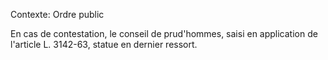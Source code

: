 Contexte: Ordre public

En cas de contestation, le conseil de prud'hommes, saisi en application de l'article L. 3142-63, statue en dernier ressort.